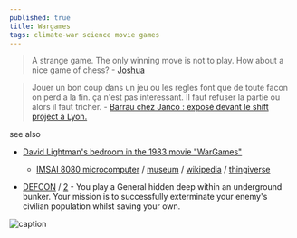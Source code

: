 ```yaml
---
published: true
title: Wargames
tags: climate-war science movie games
---
```

> A strange game. The only winning move is not to play. How about a nice game of chess? - [Joshua](https://www.quotes.net/movies/wargames_12413)

> Jouer un bon coup dans un jeu ou les regles font que de toute facon on perd a la fin. ça n'est pas interessant. Il faut refuser la partie ou alors il faut tricher. - [Barrau chez Janco : exposé devant le shift project à Lyon.](https://youtu.be/VajcUf7xRTQ?t=3140)


see also
- [David Lightman's bedroom in the 1983 movie "WarGames"](https://www.miniatua.com/work/imsai/)
	- [IMSAI 8080 microcomputer](https://www.miniatua.com/work/imsai/img/16.jpg) / [museum](https://americanhistory.si.edu/collections/nmah_334326) / [wikipedia](https://en.wikipedia.org/wiki/IMSAI_8080) / [thingiverse](https://www.thingiverse.com/thing:1546298)

- [DEFCON](https://www.gog.com/fr/game/defcon) / [2](https://defcon.fileplanet.com/) - You play a General hidden deep within an underground bunker. Your mission is to successfully exterminate your enemy's civilian population whilst saving your own.

![caption](https://external-content.duckduckgo.com/iu/?u=https%3A%2F%2Fscifiempire.net%2Fwordpress%2Fwp-content%2Fuploads%2F2015%2F11%2FPhoto-compilation-Wargames.jpg&f=1&nofb=1)

